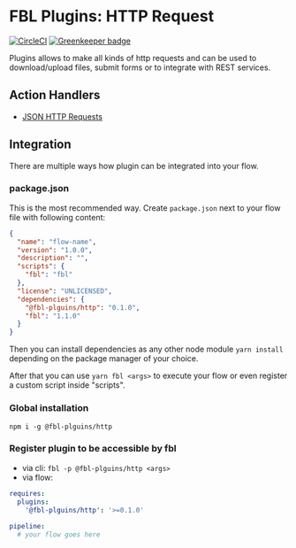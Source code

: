 # FBL Plugins: HTTP Request

[![CircleCI](https://circleci.com/gh/FireBlinkLTD/fbl-plugins-http.svg?style=svg)](https://circleci.com/gh/FireBlinkLTD/fbl-plugins-http) [![Greenkeeper badge](https://badges.greenkeeper.io/FireBlinkLTD/fbl-plugins-http.svg)](https://greenkeeper.io/)

Plugins allows to make all kinds of http requests and can be used to download/upload files, submit forms or to integrate with REST services.

## Action Handlers

- [JSON HTTP Requests](docs/json.md)

## Integration

There are multiple ways how plugin can be integrated into your flow.

### package.json

This is the most recommended way. Create `package.json` next to your flow file with following content:

```json
{
  "name": "flow-name",
  "version": "1.0.0",
  "description": "",
  "scripts": {
    "fbl": "fbl"    
  },
  "license": "UNLICENSED",
  "dependencies": {
    "@fbl-plguins/http": "0.1.0",
    "fbl": "1.1.0"
  }
}
```

Then you can install dependencies as any other node module `yarn install` depending on the package manager of your choice.

After that you can use `yarn fbl <args>` to execute your flow or even register a custom script inside "scripts".

### Global installation

`npm i -g @fbl-plguins/http`

### Register plugin to be accessible by fbl

- via cli: `fbl -p @fbl-plguins/http <args>`
- via flow:

```yaml
requires:
  plugins:
    '@fbl-plguins/http': '>=0.1.0'
    
pipeline:
  # your flow goes here
```
